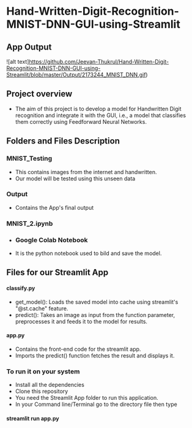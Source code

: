 # Hand-Written-Digit-Recognition-MNIST-DNN-GUI-using-Streamlit

## App Output
![alt text]https://github.com/Jeevan-Thukrul/Hand-Written-Digit-Recognition-MNIST-DNN-GUI-using-Streamlit/blob/master/Output/2173244_MNIST_DNN.gif)

## Project overview
- The aim of this project is to develop a model for Handwritten Digit recognition and integrate it with the GUI, 
i.e., a model that classifies them correctly using Feedforward Neural Networks.

## Folders and Files Description


### MNIST_Testing
- This contains images from the internet and handwritten.
- Our model will be tested using this unseen data

### Output
- Contains the App's final output 

### MNIST_2.ipynb
- ### Google Colab Notebook
- It is the python notebook used to bild and save the model.

## Files for our Streamlit App

#### classify.py
- get_model(): Loads the saved model into cache using streamlit's "@st.cache" feature.
- predict(): Takes an image as input from the function parameter, preprocesses it and feeds it to the model for results.

#### app.py
- Contains the front-end code for the streamlit app.
- Imports the predict() function fetches the result and displays it.

### To run it on your system
- Install all the dependencies
- Clone this repository
- You need the Streamlit App folder to run this application.
- In your Command line/Terminal go to the directory file then type 

#### streamlit run app.py
